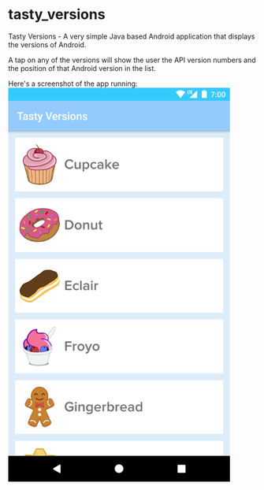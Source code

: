 # tasty_versions
Tasty Versions - 
A very simple Java based Android application that displays the versions of Android. 

A tap on any of the versions will show the user the API version numbers and the position of that Android version in the list.

Here's a screenshot of the app running:
<img src="https://raw.githubusercontent.com/miketraverso/tasty_versions/master/Screenshot_1510067046.png" data-canonical-src="https://raw.githubusercontent.com/miketraverso/tasty_versions/master/Screenshot_1510067046.png" width="450" height="800" />
